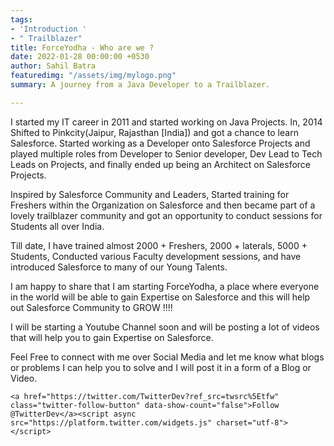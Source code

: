 ```yaml
---
tags:
- 'Introduction '
- " Trailblazer"
title: ForceYodha - Who are we ?
date: 2022-01-28 00:00:00 +0530
author: Sahil Batra
featuredimg: "/assets/img/mylogo.png"
summary: A journey from a Java Developer to a Trailblazer.

---
```

I started my IT career in 2011 and started working on Java Projects. In, 2014 Shifted to Pinkcity(Jaipur, Rajasthan \[India\]) and got a chance to learn Salesforce. Started working as a Developer onto Salesforce Projects and played multiple roles from Developer to Senior developer, Dev Lead to Tech Leads on Projects, and finally ended up being an Architect on Salesforce Projects.

Inspired by Salesforce Community and Leaders, Started training for Freshers within the Organization on Salesforce and then became part of a lovely trailblazer community and got an opportunity to conduct sessions for Students all over India.

Till date, I have trained almost 2000 + Freshers, 2000 + laterals, 5000 + Students, Conducted various Faculty development sessions, and have introduced Salesforce to many of our Young Talents.

I am happy to share that I am starting ForceYodha, a place where everyone in the world will be able to gain Expertise on Salesforce and this will help out Salesforce Community to GROW !!!!

I will be starting a Youtube Channel soon and will be posting a lot of videos that will help you to gain Expertise on Salesforce.

Feel Free to connect with me over Social Media and let me know what blogs or problems I can help you to solve and I will post it in a form of a Blog or Video.

    <a href="https://twitter.com/TwitterDev?ref_src=twsrc%5Etfw" class="twitter-follow-button" data-show-count="false">Follow @TwitterDev</a><script async src="https://platform.twitter.com/widgets.js" charset="utf-8"></script>